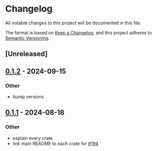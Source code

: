 # Changelog
All notable changes to this project will be documented in this file.

The format is based on [Keep a Changelog](https://keepachangelog.com/en/1.0.0/),
and this project adheres to [Semantic Versioning](https://semver.org/spec/v2.0.0.html).

## [Unreleased]

## [0.1.2](https://github.com/SichangHe/internet_route_verification/compare/route_verification_common_regex-v0.1.1...route_verification_common_regex-v0.1.2) - 2024-09-15

### Other

- bump versions

## [0.1.1](https://github.com/SichangHe/internet_route_verification/compare/route_verification_common_regex-v0.1.0...route_verification_common_regex-v0.1.1) - 2024-08-18

### Other
- explain every crate
- link main README to each crate for [#194](https://github.com/SichangHe/internet_route_verification/pull/194)
